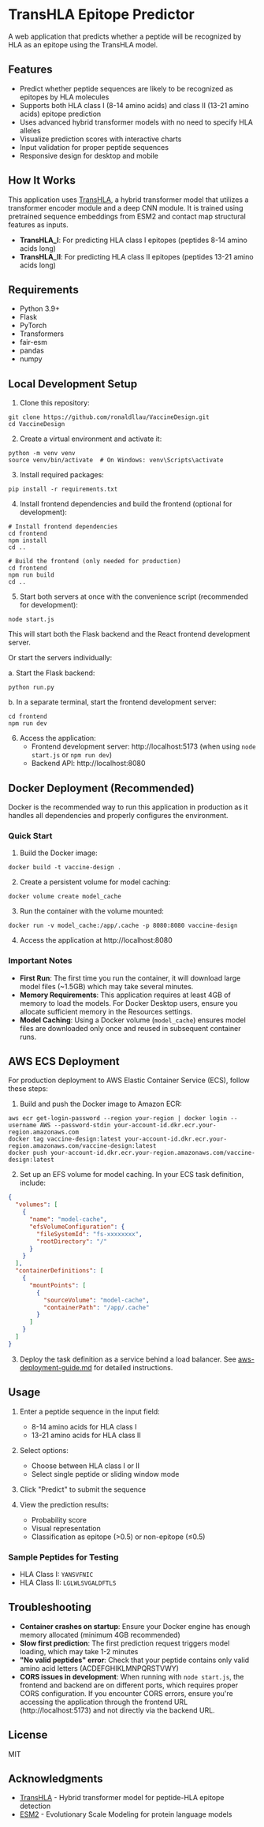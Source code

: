 # TransHLA Epitope Predictor

A web application that predicts whether a peptide will be recognized by HLA as an epitope using the TransHLA model.

## Features

- Predict whether peptide sequences are likely to be recognized as epitopes by HLA molecules
- Supports both HLA class I (8-14 amino acids) and class II (13-21 amino acids) epitope prediction
- Uses advanced hybrid transformer models with no need to specify HLA alleles
- Visualize prediction scores with interactive charts
- Input validation for proper peptide sequences
- Responsive design for desktop and mobile

## How It Works

This application uses [TransHLA](https://github.com/SkywalkerLuke/TransHLA), a hybrid transformer model that utilizes a transformer encoder module and a deep CNN module. It is trained using pretrained sequence embeddings from ESM2 and contact map structural features as inputs.

- **TransHLA_I**: For predicting HLA class I epitopes (peptides 8-14 amino acids long)
- **TransHLA_II**: For predicting HLA class II epitopes (peptides 13-21 amino acids long)

## Requirements

- Python 3.9+
- Flask
- PyTorch
- Transformers
- fair-esm
- pandas
- numpy

## Local Development Setup

1. Clone this repository:
```
git clone https://github.com/ronaldllau/VaccineDesign.git
cd VaccineDesign
```

2. Create a virtual environment and activate it:
```
python -m venv venv
source venv/bin/activate  # On Windows: venv\Scripts\activate
```

3. Install required packages:
```
pip install -r requirements.txt
```

4. Install frontend dependencies and build the frontend (optional for development):
```
# Install frontend dependencies
cd frontend
npm install
cd ..

# Build the frontend (only needed for production)
cd frontend
npm run build
cd ..
```

5. Start both servers at once with the convenience script (recommended for development):
```
node start.js
```

   This will start both the Flask backend and the React frontend development server.

   Or start the servers individually:

   a. Start the Flask backend:
   ```
   python run.py
   ```

   b. In a separate terminal, start the frontend development server:
   ```
   cd frontend
   npm run dev
   ```

6. Access the application:
   - Frontend development server: http://localhost:5173 (when using `node start.js` or `npm run dev`)
   - Backend API: http://localhost:8080

## Docker Deployment (Recommended)

Docker is the recommended way to run this application in production as it handles all dependencies and properly configures the environment.

### Quick Start

1. Build the Docker image:
```
docker build -t vaccine-design .
```

2. Create a persistent volume for model caching:
```
docker volume create model_cache
```

3. Run the container with the volume mounted:
```
docker run -v model_cache:/app/.cache -p 8080:8080 vaccine-design
```

4. Access the application at http://localhost:8080

### Important Notes

- **First Run**: The first time you run the container, it will download large model files (~1.5GB) which may take several minutes.
- **Memory Requirements**: This application requires at least 4GB of memory to load the models. For Docker Desktop users, ensure you allocate sufficient memory in the Resources settings.
- **Model Caching**: Using a Docker volume (`model_cache`) ensures model files are downloaded only once and reused in subsequent container runs.

## AWS ECS Deployment

For production deployment to AWS Elastic Container Service (ECS), follow these steps:

1. Build and push the Docker image to Amazon ECR:
```
aws ecr get-login-password --region your-region | docker login --username AWS --password-stdin your-account-id.dkr.ecr.your-region.amazonaws.com
docker tag vaccine-design:latest your-account-id.dkr.ecr.your-region.amazonaws.com/vaccine-design:latest
docker push your-account-id.dkr.ecr.your-region.amazonaws.com/vaccine-design:latest
```

2. Set up an EFS volume for model caching. In your ECS task definition, include:
```json
{
  "volumes": [
    {
      "name": "model-cache",
      "efsVolumeConfiguration": {
        "fileSystemId": "fs-xxxxxxxx",
        "rootDirectory": "/"
      }
    }
  ],
  "containerDefinitions": [
    {
      "mountPoints": [
        {
          "sourceVolume": "model-cache",
          "containerPath": "/app/.cache"
        }
      ]
    }
  ]
}
```

3. Deploy the task definition as a service behind a load balancer. See [aws-deployment-guide.md](aws-deployment-guide.md) for detailed instructions.

## Usage

1. Enter a peptide sequence in the input field:
   - 8-14 amino acids for HLA class I
   - 13-21 amino acids for HLA class II

2. Select options:
   - Choose between HLA class I or II
   - Select single peptide or sliding window mode

3. Click "Predict" to submit the sequence

4. View the prediction results:
   - Probability score
   - Visual representation
   - Classification as epitope (>0.5) or non-epitope (≤0.5)

### Sample Peptides for Testing

- HLA Class I: `YANSVFNIC`
- HLA Class II: `LGLWLSVGALDFTLS`

## Troubleshooting

- **Container crashes on startup**: Ensure your Docker engine has enough memory allocated (minimum 4GB recommended)
- **Slow first prediction**: The first prediction request triggers model loading, which may take 1-2 minutes
- **"No valid peptides" error**: Check that your peptide contains only valid amino acid letters (ACDEFGHIKLMNPQRSTVWY)
- **CORS issues in development**: When running with `node start.js`, the frontend and backend are on different ports, which requires proper CORS configuration. If you encounter CORS errors, ensure you're accessing the application through the frontend URL (http://localhost:5173) and not directly via the backend URL.

## License

MIT

## Acknowledgments

- [TransHLA](https://github.com/SkywalkerLuke/TransHLA) - Hybrid transformer model for peptide-HLA epitope detection
- [ESM2](https://github.com/facebookresearch/esm) - Evolutionary Scale Modeling for protein language models 